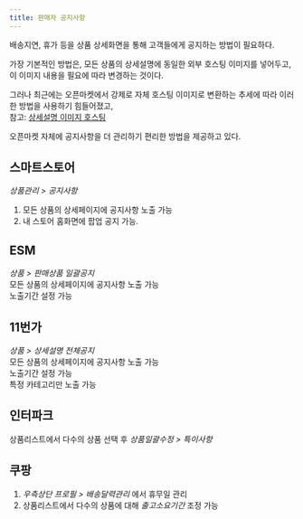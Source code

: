 ```yaml
---
title: 판매자 공지사항
---
```


배송지연, 휴가 등을 상품 상세화면을 통해 고객들에게 공지하는 방법이 필요하다.

가장 기본적인 방법은, 모든 상품의 상세설명에 동일한 외부 호스팅 이미지를 넣어두고,  
이 이미지 내용을 필요에 따라 변경하는 것이다. 

그러나 최근에는 오픈마켓에서 강제로 자체 호스팅 이미지로 변환하는 추세에 따라 이러한 방법을 사용하기 힘들어졌고,  
참고: [상세설명 이미지 호스팅](상세설명%20이미지%20호스팅.md)

오픈마켓 자체에 공지사항을 더 관리하기 편리한 방법을 제공하고 있다.


## 스마트스토어

*상품관리 > 공지사항*
1. 모든 상품의 상세페이지에 공지사항 노출 가능
2. 내 스토어 홈화면에 팝업 공지 가능.


## ESM

*상품 > 판매상품 일괄공지*  
모든 상품의 상세페이지에 공지사항 노출 가능  
노출기간 설정 가능  


## 11번가

*상품 > 상세설명 전체공지*  
모든 상품의 상세페이지에 공지사항 노출 가능  
노출기간 설정 가능  
특정 카테고리만 노출 가능  


## 인터파크
상품리스트에서 다수의 상품 선택 후 *상품일괄수정 > 특이사항*


## 쿠팡
1. *우측상단 프로필 > 배송달력관리* 에서 휴무일 관리
1. 상품리스트에서 다수의 상품에 대해 *출고소요기간* 조정 가능
